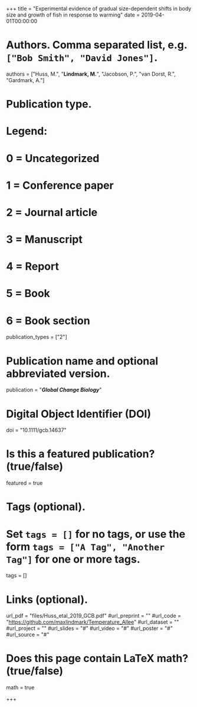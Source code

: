 +++
title = "Experimental evidence of gradual size-dependent shifts in body size and growth of fish in response to warming"
date = 2019-04-01T00:00:00

# Authors. Comma separated list, e.g. `["Bob Smith", "David Jones"]`.
authors = ["Huss, M.", "**Lindmark, M.**", "Jacobson, P.", "van Dorst, R.", "Gardmark, A."]

# Publication type.
# Legend:
# 0 = Uncategorized
# 1 = Conference paper
# 2 = Journal article
# 3 = Manuscript
# 4 = Report
# 5 = Book
# 6 = Book section
publication_types = ["2"]

# Publication name and optional abbreviated version.
publication = "***Global Change Biology***"

# Digital Object Identifier (DOI)
doi = "10.1111/gcb.14637"

# Is this a featured publication? (true/false)
featured = true

# Tags (optional).
#   Set `tags = []` for no tags, or use the form `tags = ["A Tag", "Another Tag"]` for one or more tags.
tags = []

# Links (optional).
url_pdf = "files/Huss_etal_2019_GCB.pdf"
#url_preprint = ""
#url_code = "https://github.com/maxlindmark/Temperature_Allee"
#url_dataset = ""
#url_project = ""
#url_slides = "#"
#url_video = "#"
#url_poster = "#"
#url_source = "#"

# Does this page contain LaTeX math? (true/false)
math = true

+++

